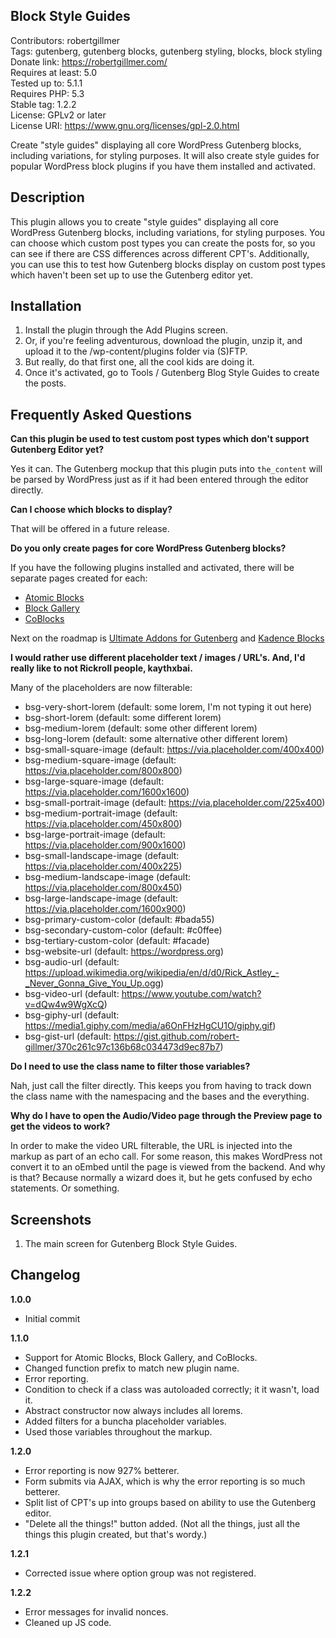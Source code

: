 ## Block Style Guides
Contributors: robertgillmer  
Tags: gutenberg, gutenberg blocks, gutenberg styling, blocks, block styling  
Donate link: https://robertgillmer.com/  
Requires at least: 5.0  
Tested up to: 5.1.1  
Requires PHP: 5.3  
Stable tag: 1.2.2  
License: GPLv2 or later  
License URI: https://www.gnu.org/licenses/gpl-2.0.html  

Create "style guides" displaying all core WordPress Gutenberg blocks, including variations, for styling purposes.  It will also create style guides for popular WordPress block plugins if you have them installed and activated.

## Description
This plugin allows you to create "style guides" displaying all core WordPress Gutenberg blocks, including variations, for styling purposes.  You can choose which custom post types you can create the posts for, so you can see if there are CSS differences across different CPT's.  Additionally, you can use this to test how Gutenberg blocks display on custom post types which haven't been set up to use the Gutenberg editor yet.

## Installation
1. Install the plugin through the Add Plugins screen.
1. Or, if you're feeling adventurous, download the plugin, unzip it, and upload it to the /wp-content/plugins folder via (S)FTP.
1. But really, do that first one, all the cool kids are doing it. 
1. Once it's activated, go to Tools / Gutenberg Blog Style Guides to create the posts.

## Frequently Asked Questions
**Can this plugin be used to test custom post types which don't support Gutenberg Editor yet?**

Yes it can.  The Gutenberg mockup that this plugin puts into `the_content` will be parsed by WordPress just as if it had been entered through the editor directly.

**Can I choose which blocks to display?**

That will be offered in a future release.

**Do you only create pages for core WordPress Gutenberg blocks?**

If you have the following plugins installed and activated, there will be separate pages created for each:

* [Atomic Blocks](https://wordpress.org/plugins/atomic-blocks/)
* [Block Gallery](https://wordpress.org/plugins/block-gallery/)
* [CoBlocks](https://wordpress.org/plugins/coblocks/)

Next on the roadmap is [Ultimate Addons for Gutenberg](https://wordpress.org/plugins/ultimate-addons-for-gutenberg/) and [Kadence Blocks](https://wordpress.org/plugins/kadence-blocks/)

**I would rather use different placeholder text / images / URL's.  And, I'd really like to not Rickroll people, kaythxbai.**

Many of the placeholders are now filterable:

* bsg-very-short-lorem (default: some lorem, I'm not typing it out here)
* bsg-short-lorem (default: some different lorem)
* bsg-medium-lorem (default: some other different lorem)
* bsg-long-lorem (default: some alternative other different lorem)
* bsg-small-square-image (default: https://via.placeholder.com/400x400)
* bsg-medium-square-image (default: https://via.placeholder.com/800x800)
* bsg-large-square-image (default: https://via.placeholder.com/1600x1600)
* bsg-small-portrait-image (default: https://via.placeholder.com/225x400)
* bsg-medium-portrait-image (default: https://via.placeholder.com/450x800)
* bsg-large-portrait-image (default: https://via.placeholder.com/900x1600)
* bsg-small-landscape-image (default: https://via.placeholder.com/400x225)
* bsg-medium-landscape-image (default: https://via.placeholder.com/800x450)
* bsg-large-landscape-image (default: https://via.placeholder.com/1600x900)
* bsg-primary-custom-color (default: #bada55)
* bsg-secondary-custom-color (default: #c0ffee)
* bsg-tertiary-custom-color (default: #facade)
* bsg-website-url (default: https://wordpress.org)
* bsg-audio-url (default: https://upload.wikimedia.org/wikipedia/en/d/d0/Rick_Astley_-_Never_Gonna_Give_You_Up.ogg)
* bsg-video-url (default: https://www.youtube.com/watch?v=dQw4w9WgXcQ)
* bsg-giphy-url (default: https://media1.giphy.com/media/a6OnFHzHgCU1O/giphy.gif)
* bsg-gist-url (default: https://gist.github.com/robert-gillmer/370c261c97c136b68c034473d9ec87b7)

**Do I need to use the class name to filter those variables?**

Nah, just call the filter directly.  This keeps you from having to track down the class name with the namespacing and the bases and the everything.

**Why do I have to open the Audio/Video page through the Preview page to get the videos to work?**

In order to make the video URL filterable, the URL is injected into the markup as part of an echo call.  For some reason, this makes WordPress not convert it to an oEmbed until the page is viewed from the backend.  And why is that?  Because normally a wizard does it, but he gets confused by echo statements.  Or something.

## Screenshots
1. The main screen for Gutenberg Block Style Guides.

## Changelog
**1.0.0**

* Initial commit

**1.1.0**

* Support for Atomic Blocks, Block Gallery, and CoBlocks.
* Changed function prefix to match new plugin name.
* Error reporting.
* Condition to check if a class was autoloaded correctly; it it wasn't, load it.
* Abstract constructor now always includes all lorems.
* Added filters for a buncha placeholder variables.
* Used those variables throughout the markup.

**1.2.0**

* Error reporting is now 927% betterer.
* Form submits via AJAX, which is why the error reporting is so much betterer.
* Split list of CPT's up into groups based on ability to use the Gutenberg editor.
* "Delete all the things!" button added.  (Not all the things, just all the things this plugin created, but that's wordy.)

**1.2.1**

* Corrected issue where option group was not registered.

**1.2.2**

* Error messages for invalid nonces.
* Cleaned up JS code.